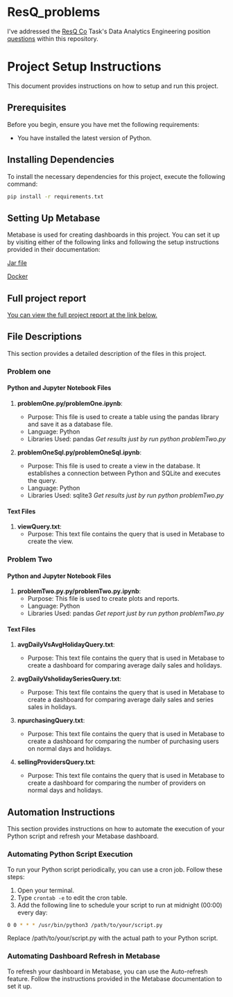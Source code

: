 # ResQ_problems
I've addressed the [ResQ Co](https://www.resq-club.com/) Task's Data Analytics Engineering position [questions](https://github.com/resqclub/data-assignment) within this repository.


# Project Setup Instructions

This document provides instructions on how to setup and run this project.

## Prerequisites

Before you begin, ensure you have met the following requirements:

- You have installed the latest version of Python.

## Installing Dependencies

To install the necessary dependencies for this project, execute the following command:

```bash
pip install -r requirements.txt
```

## Setting Up Metabase
Metabase is used for creating dashboards in this project. You can set it up by visiting either of the following links and following the setup instructions provided in their documentation:

[Jar file](https://www.metabase.com/docs/latest/installation-and-operation/running-the-metabase-jar-file)

[Docker](https://www.metabase.com/docs/latest/installation-and-operation/running-metabase-on-docker)

## Full project report

[You can view the full project report at the link below.](https://github.com/herman72/ResQ_problems/blob/main/Project%20Report.pdf)

## File Descriptions

This section provides a detailed description of the files in this project.

### Problem one

#### Python and Jupyter Notebook Files

1. **problemOne.py/problemOne.ipynb**: 
    - Purpose: This file is used to create a table using the pandas library and save it as a database file.
    - Language: Python
    - Libraries Used: pandas
*Get results just by run python problemTwo.py*

2. **problemOneSql.py/problemOneSql.ipynb**: 
    - Purpose: This file is used to create a view in the database. It establishes a connection between Python and SQLite and executes the query.
    - Language: Python
    - Libraries Used: sqlite3
*Get results just by run python problemTwo.py*


#### Text Files

1. **viewQuery.txt**: 
    - Purpose: This text file contains the query that is used in Metabase to create the view.


### Problem Two

#### Python and Jupyter Notebook Files

1. **problemTwo.py.py/problemTwo.py.ipynb**: 
    - Purpose: This file is used to create plots and reports.
    - Language: Python
    - Libraries Used: pandas
*Get report just by run python problemTwo.py*

#### Text Files

1. **avgDailyVsAvgHolidayQuery.txt**: 
    - Purpose: This text file contains the query that is used in Metabase to create a dashboard for comparing average daily sales and holidays.
      
2. **avgDailyVsholidaySeriesQuery.txt**: 
    - Purpose: This text file contains the query that is used in Metabase to create a dashboard for comparing average daily sales and series sales in holidays.
  
3. **npurchasingQuery.txt**: 
    - Purpose: This text file contains the query that is used in Metabase to create a dashboard for comparing the number of purchasing users on normal days and holidays.

4. **sellingProvidersQuery.txt**: 
    - Purpose: This text file contains the query that is used in Metabase to create a dashboard for comparing the number of providers on normal days and holidays.

      
## Automation Instructions

This section provides instructions on how to automate the execution of your Python script and refresh your Metabase dashboard.

### Automating Python Script Execution

To run your Python script periodically, you can use a cron job. Follow these steps:

1. Open your terminal.
2. Type `crontab -e` to edit the cron table.
3. Add the following line to schedule your script to run at midnight (00:00) every day:

```bash
0 0 * * * /usr/bin/python3 /path/to/your/script.py
```
Replace /path/to/your/script.py with the actual path to your Python script.

### Automating Dashboard Refresh in Metabase

To refresh your dashboard in Metabase, you can use the Auto-refresh feature. Follow the instructions provided in the Metabase documentation to set it up.


